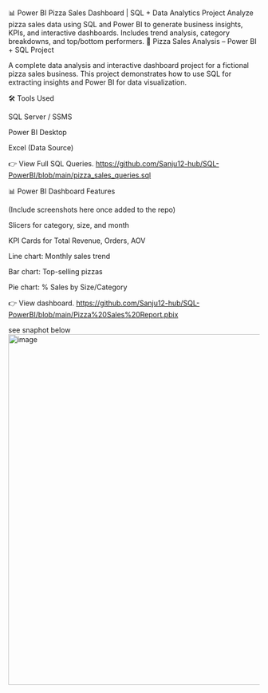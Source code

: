 📊 Power BI Pizza Sales Dashboard | SQL + Data Analytics Project Analyze pizza sales data using SQL and Power BI to generate business insights, KPIs, and interactive dashboards. Includes trend analysis, category breakdowns, and top/bottom performers.
🍕 Pizza Sales Analysis – Power BI + SQL Project

A complete data analysis and interactive dashboard project for a fictional pizza sales business. This project demonstrates how to use SQL for extracting insights and Power BI for data visualization.

🛠️ Tools Used

SQL Server / SSMS

Power BI Desktop

Excel (Data Source)

👉 View Full SQL Queries. https://github.com/Sanju12-hub/SQL-PowerBI/blob/main/pizza_sales_queries.sql

📊 Power BI Dashboard Features

(Include screenshots here once added to the repo)

Slicers for category, size, and month

KPI Cards for Total Revenue, Orders, AOV

Line chart: Monthly sales trend

Bar chart: Top-selling pizzas

Pie chart: % Sales by Size/Category

👉 View dashboard. https://github.com/Sanju12-hub/SQL-PowerBI/blob/main/Pizza%20Sales%20Report.pbix

see snaphot below
<img width="1266" height="702" alt="image" src="https://github.com/user-attachments/assets/9d2238b7-58d9-4d01-b931-3c6ab23f295e" />
 

